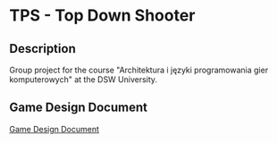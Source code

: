 # TPS - Top Down Shooter

## Description

Group project for the course "Architektura i języki programowania gier komputerowych" at the DSW University.

## Game Design Document

[Game Design Document](./GameDesignDocument.md)
